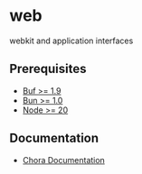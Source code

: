 # web

webkit and application interfaces

## Prerequisites

- [Buf >= 1.9](https://docs.buf.build/installation)
- [Bun >= 1.0](https://bun.sh/)
- [Node >= 20](https://nodejs.org/en/download/package-manager)

## Documentation

- [Chora Documentation](https://docs.chora.io)

